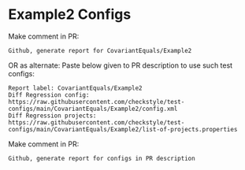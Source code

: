 # Example2 Configs
Make comment in PR:
```
Github, generate report for CovariantEquals/Example2
```
OR as alternate:
Paste below given to PR description to use such test configs:
```
Report label: CovariantEquals/Example2
Diff Regression config: https://raw.githubusercontent.com/checkstyle/test-configs/main/CovariantEquals/Example2/config.xml
Diff Regression projects: https://raw.githubusercontent.com/checkstyle/test-configs/main/CovariantEquals/Example2/list-of-projects.properties
```
Make comment in PR:
```
Github, generate report for configs in PR description
```

